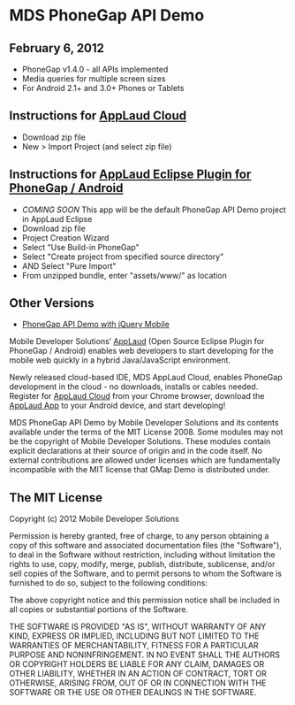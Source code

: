 MDS PhoneGap API Demo
====================

February 6, 2012
------------
 * PhoneGap v1.4.0 - all APIs implemented
 * Media queries for multiple screen sizes
 * For Android 2.1+ and 3.0+ Phones or Tablets

Instructions for [AppLaud Cloud](http://applaudcloud.com)
-------------
 * Download zip file
 * New > Import Project (and select zip file)

Instructions for [AppLaud Eclipse Plugin for PhoneGap / Android](http://www.mobiledevelopersolutions.com)
-------------
 * *COMING SOON* This app will be the default PhoneGap API Demo project in AppLaud Eclipse
 * Download zip file
 * Project Creation Wizard
 * Select "Use Build-in PhoneGap"
 * Select "Create project from specified source directory"
 * AND Select "Pure Import"
 * From unzipped bundle, enter "assets/www/" as location

Other Versions
---------------
 * [PhoneGap API Demo with jQuery Mobile](https://github.com/libbybaldwin/phonegap-api-demo-jquery-mobile)

Mobile Developer Solutions’ [AppLaud](http://www.mobiledevelopersolutions.com) (Open Source Eclipse Plugin for PhoneGap / Android) enables web developers to start developing for the mobile web quickly in a hybrid Java/JavaScript environment. 

Newly released cloud-based IDE, MDS AppLaud Cloud, enables PhoneGap development in the cloud - no downloads, installs or cables needed. Register for [AppLaud Cloud](http://applaudcloud.com) from your Chrome browser, download the [AppLaud App](https://market.android.com/details?id=com.mds.applaud) to your Android device, and start developing!

MDS PhoneGap API Demo by Mobile Developer Solutions and its contents available under the terms of the MIT License 2008. Some modules may not be the copyright of Mobile Developer Solutions. These modules contain explicit declarations at their source of origin and in the code itself. No external contributions are allowed under licenses which are fundamentally incompatible with the MIT license that GMap Demo is distributed under.

The MIT License
----------------

Copyright (c) 2012 Mobile Developer Solutions

Permission is hereby granted, free of charge, to any person obtaining a copy of this software and associated documentation files (the "Software"), to deal in the Software without restriction, including without limitation the rights to use, copy, modify, merge, publish, distribute, sublicense, and/or sell copies of the Software, and to permit persons to whom the Software is furnished to do so, subject to the following conditions:

The above copyright notice and this permission notice shall be included in all copies or substantial portions of the Software.

THE SOFTWARE IS PROVIDED "AS IS", WITHOUT WARRANTY OF ANY KIND, EXPRESS OR IMPLIED, INCLUDING BUT NOT LIMITED TO THE WARRANTIES OF MERCHANTABILITY, FITNESS FOR A PARTICULAR PURPOSE AND NONINFRINGEMENT. IN NO EVENT SHALL THE AUTHORS OR COPYRIGHT HOLDERS BE LIABLE FOR ANY CLAIM, DAMAGES OR OTHER LIABILITY, WHETHER IN AN ACTION OF CONTRACT, TORT OR OTHERWISE, ARISING FROM, OUT OF OR IN CONNECTION WITH THE SOFTWARE OR THE USE OR OTHER DEALINGS IN THE SOFTWARE.
